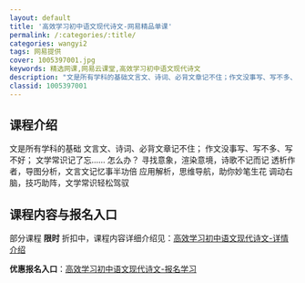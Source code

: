 ```yaml
---
layout: default
title: '高效学习初中语文现代诗文-网易精品单课'
permalink: /:categories/:title/
categories: wangyi2
tags: 网易提供
cover: 1005397001.jpg
keywords: 精选网课,网易云课堂,高效学习初中语文现代诗文
description: "文是所有学科的基础文言文、诗词、必背文章记不住；作文没事写、写不多、写不好；文学常识记了忘……怎么办？寻找意象，渲染意境，诗歌不记而记透析作者，导图分析，文言文记忆事半功倍应用解析，思维导航"
classid: 1005397001
---
```


## 课程介绍

文是所有学科的基础
文言文、诗词、必背文章记不住；
作文没事写、写不多、写不好；
文学常识记了忘……
怎么办？
寻找意象，渲染意境，诗歌不记而记
透析作者，导图分析，文言文记忆事半功倍
应用解析，思维导航，助你妙笔生花
调动右脑，技巧助阵，文学常识轻松驾驭

## 课程内容与报名入口

部分课程 **限时** 折扣中，课程内容详细介绍见：[高效学习初中语文现代诗文-详情介绍](https://study.163.com/course/introduction/1005397001.htm?share=1&shareId=1025206652&utm_campaign=share&utm_medium=iphoneShare&utm_source=&utm_u=1025206652)

**优惠报名入口**：[高效学习初中语文现代诗文-报名学习](https://study.163.com/course/introduction/1005397001.htm?share=1&shareId=1025206652&utm_campaign=share&utm_medium=iphoneShare&utm_source=&utm_u=1025206652)

